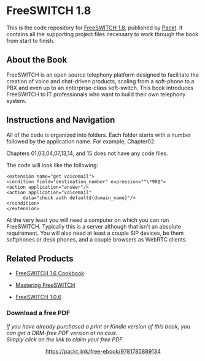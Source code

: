 


# FreeSWITCH 1.8
This is the code repository for [FreeSWITCH 1.8](https://www.packtpub.com/networking-and-servers/freeswitch-1618-second-edition?utm_source=github&utm_medium=repository&utm_campaign=9781785889134), published by [Packt](https://www.packtpub.com/?utm_source=github). It contains all the supporting project files necessary to work through the book from start to finish.
## About the Book
FreeSWITCH is an open source telephony platform designed to facilitate the creation of voice and chat-driven products, scaling from a soft-phone to a PBX and even up to an enterprise-class soft-switch. This book introduces FreeSWITCH to IT professionals who want to build their own telephony system.


## Instructions and Navigation
All of the code is organized into folders. Each folder starts with a number followed by the application name. For example, Chapter02.

Chapters 01,03,04,07,13,14, and 15 does not have any code files.

The code will look like the following:
```
<extension name="get voicemail">
<condition field="destination_number" expression="^\*98$">
<action application="answer"/>
<action application="voicemail"
      data="check auth default${domain_name}"/>
</condition>
</extension>
```

At the very least you will need a computer on which you can run FreeSWITCH. Typically this is a server although that isn't an absolute requirement. You will also need at least a couple SIP devices, be them softphones or desk phones, and a couple browsers as WebRTC clients.

## Related Products
* [FreeSWITCH 1.6 Cookbook](https://www.packtpub.com/networking-and-servers/freeswitch-16-cookbook?utm_source=github&utm_medium=repository&utm_campaign=9781785280917)

* [Mastering FreeSWITCH](https://www.packtpub.com/networking-and-servers/mastering-freeswitch?utm_source=github&utm_medium=repository&utm_campaign=9781784398880)

* [FreeSWITCH 1.0.6](https://www.packtpub.com/networking-and-servers/freeswitch-106?utm_source=github&utm_medium=repository&utm_campaign=9781847199966)

### Download a free PDF

 <i>If you have already purchased a print or Kindle version of this book, you can get a DRM-free PDF version at no cost.<br>Simply click on the link to claim your free PDF.</i>
<p align="center"> <a href="https://packt.link/free-ebook/9781785889134">https://packt.link/free-ebook/9781785889134 </a> </p>
